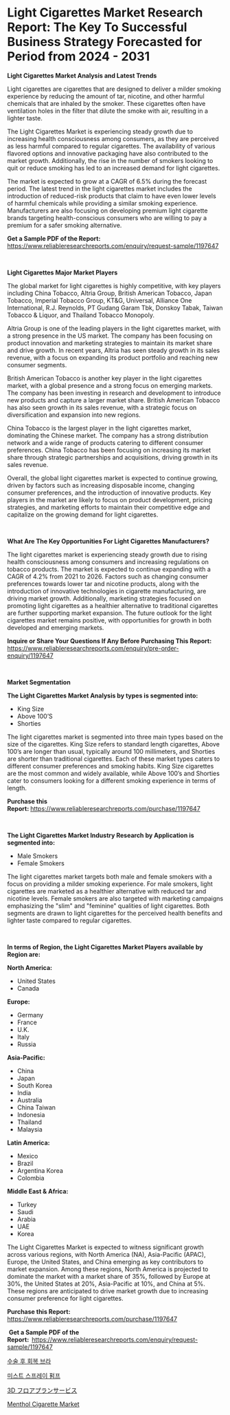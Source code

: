 <p><h1>Light Cigarettes Market Research Report: The Key To Successful Business Strategy Forecasted for Period from 2024 - 2031</h1></p><p><strong>Light Cigarettes Market Analysis and Latest Trends</strong></p>
<p><p>Light cigarettes are cigarettes that are designed to deliver a milder smoking experience by reducing the amount of tar, nicotine, and other harmful chemicals that are inhaled by the smoker. These cigarettes often have ventilation holes in the filter that dilute the smoke with air, resulting in a lighter taste.</p><p>The Light Cigarettes Market is experiencing steady growth due to increasing health consciousness among consumers, as they are perceived as less harmful compared to regular cigarettes. The availability of various flavored options and innovative packaging have also contributed to the market growth. Additionally, the rise in the number of smokers looking to quit or reduce smoking has led to an increased demand for light cigarettes.</p><p>The market is expected to grow at a CAGR of 6.5% during the forecast period. The latest trend in the light cigarettes market includes the introduction of reduced-risk products that claim to have even lower levels of harmful chemicals while providing a similar smoking experience. Manufacturers are also focusing on developing premium light cigarette brands targeting health-conscious consumers who are willing to pay a premium for a safer smoking alternative.</p></p>
<p><strong>Get a Sample PDF of the Report:&nbsp;</strong> <a href="https://www.reliableresearchreports.com/enquiry/request-sample/1197647">https://www.reliableresearchreports.com/enquiry/request-sample/1197647</a></p>
<p>&nbsp;</p>
<p><strong>Light Cigarettes Major Market Players</strong></p>
<p><p>The global market for light cigarettes is highly competitive, with key players including China Tobacco, Altria Group, British American Tobacco, Japan Tobacco, Imperial Tobacco Group, KT&G, Universal, Alliance One International, R.J. Reynolds, PT Gudang Garam Tbk, Donskoy Tabak, Taiwan Tobacco & Liquor, and Thailand Tobacco Monopoly.</p><p>Altria Group is one of the leading players in the light cigarettes market, with a strong presence in the US market. The company has been focusing on product innovation and marketing strategies to maintain its market share and drive growth. In recent years, Altria has seen steady growth in its sales revenue, with a focus on expanding its product portfolio and reaching new consumer segments.</p><p>British American Tobacco is another key player in the light cigarettes market, with a global presence and a strong focus on emerging markets. The company has been investing in research and development to introduce new products and capture a larger market share. British American Tobacco has also seen growth in its sales revenue, with a strategic focus on diversification and expansion into new regions.</p><p>China Tobacco is the largest player in the light cigarettes market, dominating the Chinese market. The company has a strong distribution network and a wide range of products catering to different consumer preferences. China Tobacco has been focusing on increasing its market share through strategic partnerships and acquisitions, driving growth in its sales revenue.</p><p>Overall, the global light cigarettes market is expected to continue growing, driven by factors such as increasing disposable income, changing consumer preferences, and the introduction of innovative products. Key players in the market are likely to focus on product development, pricing strategies, and marketing efforts to maintain their competitive edge and capitalize on the growing demand for light cigarettes.</p></p>
<p>&nbsp;</p>
<p><strong>What Are The Key Opportunities For Light Cigarettes Manufacturers?</strong></p>
<p><p>The light cigarettes market is experiencing steady growth due to rising health consciousness among consumers and increasing regulations on tobacco products. The market is expected to continue expanding with a CAGR of 4.2% from 2021 to 2026. Factors such as changing consumer preferences towards lower tar and nicotine products, along with the introduction of innovative technologies in cigarette manufacturing, are driving market growth. Additionally, marketing strategies focused on promoting light cigarettes as a healthier alternative to traditional cigarettes are further supporting market expansion. The future outlook for the light cigarettes market remains positive, with opportunities for growth in both developed and emerging markets.</p></p>
<p><strong>Inquire or Share Your Questions If Any Before Purchasing This Report:</strong> <a href="https://www.reliableresearchreports.com/enquiry/pre-order-enquiry/1197647">https://www.reliableresearchreports.com/enquiry/pre-order-enquiry/1197647</a></p>
<p>&nbsp;</p>
<p><strong>Market Segmentation</strong></p>
<p><strong>The Light Cigarettes Market Analysis by types is segmented into:</strong></p>
<p><ul><li>King Size</li><li>Above 100’S</li><li>Shorties</li></ul></p>
<p><p>The light cigarettes market is segmented into three main types based on the size of the cigarettes. King Size refers to standard length cigarettes, Above 100’s are longer than usual, typically around 100 millimeters, and Shorties are shorter than traditional cigarettes. Each of these market types caters to different consumer preferences and smoking habits. King Size cigarettes are the most common and widely available, while Above 100’s and Shorties cater to consumers looking for a different smoking experience in terms of length.</p></p>
<p><strong>Purchase this Report:&nbsp;</strong><a href="https://www.reliableresearchreports.com/purchase/1197647">https://www.reliableresearchreports.com/purchase/1197647</a></p>
<p>&nbsp;</p>
<p><strong>The Light Cigarettes Market Industry Research by Application is segmented into:</strong></p>
<p><ul><li>Male Smokers</li><li>Female Smokers</li></ul></p>
<p><p>The light cigarettes market targets both male and female smokers with a focus on providing a milder smoking experience. For male smokers, light cigarettes are marketed as a healthier alternative with reduced tar and nicotine levels. Female smokers are also targeted with marketing campaigns emphasizing the "slim" and "feminine" qualities of light cigarettes. Both segments are drawn to light cigarettes for the perceived health benefits and lighter taste compared to regular cigarettes.</p></p>
<p>&nbsp;</p>
<p><strong>In terms of Region, the Light Cigarettes Market Players available by Region are:</strong></p>
<p>
    <p> <strong> North America: </strong>
        <ul>
            <li>United States</li>
            <li>Canada</li>
        </ul>
        </p> 
    <p> <strong> Europe: </strong>
        <ul>
            <li>Germany</li>
            <li>France</li>
            <li>U.K.</li>
            <li>Italy</li>
            <li>Russia</li>
        </ul>
        </p> 
    <p> <strong> Asia-Pacific: </strong>
        <ul>
            <li>China</li>
            <li>Japan</li>
            <li>South Korea</li>
            <li>India</li>
            <li>Australia</li>
            <li>China Taiwan</li>
            <li>Indonesia</li>
            <li>Thailand</li>
            <li>Malaysia</li>
        </ul>
        </p> 
    <p> <strong> Latin America: </strong>
        <ul>
            <li>Mexico</li>
            <li>Brazil</li>
            <li>Argentina Korea</li>
            <li>Colombia</li>
        </ul>
        </p> 
    <p> <strong> Middle East & Africa: </strong>
        <ul>
            <li>Turkey</li>
            <li>Saudi</li>
            <li>Arabia</li>
            <li>UAE</li>
            <li>Korea</li>
        </ul>
    </p>
    </p>
<p><p>The Light Cigarettes Market is expected to witness significant growth across various regions, with North America (NA), Asia-Pacific (APAC), Europe, the United States, and China emerging as key contributors to market expansion. Among these regions, North America is projected to dominate the market with a market share of 35%, followed by Europe at 30%, the United States at 20%, Asia-Pacific at 10%, and China at 5%. These regions are anticipated to drive market growth due to increasing consumer preference for light cigarettes.</p></p>
<p><strong>Purchase this Report: </strong><a href="https://www.reliableresearchreports.com/purchase/1197647">https://www.reliableresearchreports.com/purchase/1197647</a></p>
<p>&nbsp;<strong>Get a Sample PDF of the Report:&nbsp;&nbsp;</strong><a href="https://www.reliableresearchreports.com/enquiry/request-sample/1197647">https://www.reliableresearchreports.com/enquiry/request-sample/1197647</a></p>
<p><strong></strong></p>
<p><p><a href="https://github.com/WilburKihn5676/Market-Research-Report-List-1/blob/main/31455396901.md">수술 후 회복 브라</a></p><p><a href="https://medium.com/@santiagoiza565682023/%EB%A8%B8%EB%A6%AC%EC%B9%B4%EB%9D%BD-%EC%8A%A4%ED%94%84%EB%A0%88%EC%9D%B4-%ED%8E%8C%ED%94%84-%EC%8B%9C%EC%9E%A5-%EC%8B%9C%EC%9E%A5-cagr-%EC%8B%9C%EC%9E%A5-%EB%8F%99%ED%96%A5-%EB%B0%8F-%EC%84%B1%EC%9E%A5-%EC%A0%84%EB%9E%B5%EC%97%90-%EB%8C%80%ED%95%9C-%ED%86%B5%EC%B0%B0%EB%A0%A5-be30e5019e38">미스트 스프레이 펌프</a></p><p><a href="https://github.com/wkuactfdzwizk06/Market-Research-Report-List-1/blob/main/73175927619.md">3D フロアプランサービス</a></p><p><a href="https://github.com/ChiragRp1/Market-Research-Report-List-3/blob/main/menthol-cigarette-market.md">Menthol Cigarette Market</a></p></p>